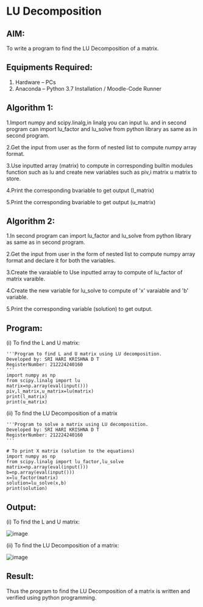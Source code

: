 # LU Decomposition 

## AIM:
To write a program to find the LU Decomposition of a matrix.

## Equipments Required:
1. Hardware – PCs
2. Anaconda – Python 3.7 Installation / Moodle-Code Runner

## Algorithm 1:
1.Import numpy and scipy.linalg,in linalg you can input lu. and in second program can import lu_factor and lu_solve from python library as same as in second program.

2.Get the input from user as the form of nested list to compute numpy array format.

3.Use inputted array (matrix) to compute in corresponding builtin modules function such as lu and create new variables such as piv,i matrix u matrix to store.

4.Print the corresponding bvariable to get output (I_matrix)

5.Print the corresponding bvariable to get output (u_matrix)

## Algorithm 2:
1.In second program can import lu_factor and lu_solve from python library as same as in second program.

2.Get the input from user in the form of nested list to compute numpy array format and declare it for both the variables.

3.Create the varaiable to Use inputted array to compute of lu_factor of matrix varaible.

4.Create the new variable for lu_solve to compute of 'x' varaiable and 'b' variable.

5.Print the corresponding variable (solution) to get output.
## Program:
(i) To find the L and U matrix:
```
'''Program to find L and U matrix using LU decomposition.
Developed by: SRI HARI KRISHNA D T  
RegisterNumber: 212224240160
'''
import numpy as np 
from scipy.linalg import lu 
matrix=np.array(eval(input()))
piv,l_matrix,u_matrix=lu(matrix)
print(l_matrix)
print(u_matrix)

```
(ii) To find the LU Decomposition of a matrix
```
'''Program to solve a matrix using LU decomposition.
Developed by: SRI HARI KRISHNA D T
RegisterNumber: 212224240160 
'''

# To print X matrix (solution to the equations)
import numpy as np
from scipy.linalg import lu_factor,lu_solve
matrix=np.array(eval(input()))
b=np.array(eval(input()))
x=lu_factor(matrix)
solution=lu_solve(x,b)
print(solution)

```

## Output:
(i) To find the L and U matrix:

![image](https://github.com/user-attachments/assets/12c471ed-2d36-45c7-9b1e-ce8a55c8345d)

(ii) To find the LU Decomposition of a matrix:

![image](https://github.com/user-attachments/assets/9070f884-24b9-4f1a-8399-e58eefc03211)

## Result:
Thus the program to find the LU Decomposition of a matrix is written and verified using python programming.

